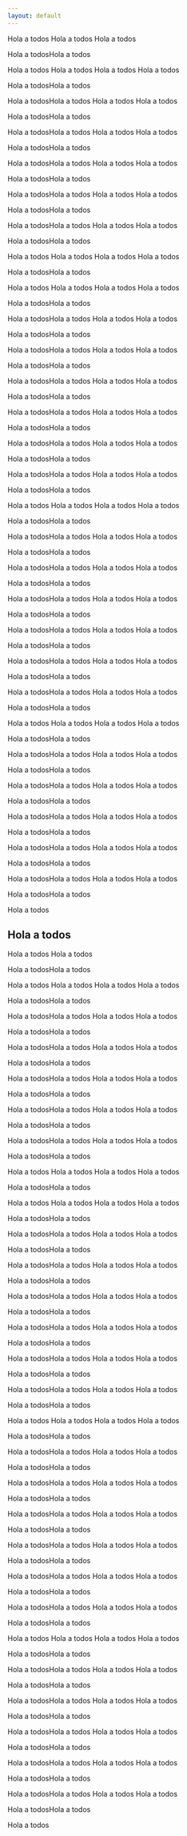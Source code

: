 ```yaml
---
layout: default
---
```


Hola a todos
Hola a todos
Hola a todos

Hola a todosHola a todos

Hola a todos
Hola a todos
Hola a todos
Hola a todos

Hola a todosHola a todos

Hola a todosHola a todos
Hola a todos
Hola a todos

Hola a todosHola a todos

Hola a todosHola a todos
Hola a todos
Hola a todos

Hola a todosHola a todos

Hola a todosHola a todos
Hola a todos
Hola a todos

Hola a todosHola a todos

Hola a todosHola a todos
Hola a todos
Hola a todos

Hola a todosHola a todos

Hola a todosHola a todos
Hola a todos
Hola a todos

Hola a todosHola a todos

Hola a todos
Hola a todos
Hola a todos
Hola a todos

Hola a todosHola a todos

Hola a todos
Hola a todos
Hola a todos
Hola a todos

Hola a todosHola a todos

Hola a todosHola a todos
Hola a todos
Hola a todos

Hola a todosHola a todos

Hola a todosHola a todos
Hola a todos
Hola a todos

Hola a todosHola a todos

Hola a todosHola a todos
Hola a todos
Hola a todos

Hola a todosHola a todos

Hola a todosHola a todos
Hola a todos
Hola a todos

Hola a todosHola a todos

Hola a todosHola a todos
Hola a todos
Hola a todos

Hola a todosHola a todos

Hola a todosHola a todos
Hola a todos
Hola a todos

Hola a todosHola a todos

Hola a todos
Hola a todos
Hola a todos
Hola a todos

Hola a todosHola a todos

Hola a todosHola a todos
Hola a todos
Hola a todos

Hola a todosHola a todos

Hola a todosHola a todos
Hola a todos
Hola a todos

Hola a todosHola a todos

Hola a todosHola a todos
Hola a todos
Hola a todos

Hola a todosHola a todos

Hola a todosHola a todos
Hola a todos
Hola a todos

Hola a todosHola a todos

Hola a todosHola a todos
Hola a todos
Hola a todos

Hola a todosHola a todos

Hola a todosHola a todos
Hola a todos
Hola a todos

Hola a todosHola a todos

Hola a todos
Hola a todos
Hola a todos
Hola a todos

Hola a todosHola a todos

Hola a todosHola a todos
Hola a todos
Hola a todos

Hola a todosHola a todos

Hola a todosHola a todos
Hola a todos
Hola a todos

Hola a todosHola a todos

Hola a todosHola a todos
Hola a todos
Hola a todos

Hola a todosHola a todos

Hola a todosHola a todos
Hola a todos
Hola a todos

Hola a todosHola a todos

Hola a todosHola a todos
Hola a todos
Hola a todos

Hola a todosHola a todos

Hola a todos
## Hola a todos
Hola a todos
Hola a todos

Hola a todosHola a todos

Hola a todos
Hola a todos
Hola a todos
Hola a todos

Hola a todosHola a todos

Hola a todosHola a todos
Hola a todos
Hola a todos

Hola a todosHola a todos

Hola a todosHola a todos
Hola a todos
Hola a todos

Hola a todosHola a todos

Hola a todosHola a todos
Hola a todos
Hola a todos

Hola a todosHola a todos

Hola a todosHola a todos
Hola a todos
Hola a todos

Hola a todosHola a todos

Hola a todosHola a todos
Hola a todos
Hola a todos

Hola a todosHola a todos

Hola a todos
Hola a todos
Hola a todos
Hola a todos

Hola a todosHola a todos

Hola a todos
Hola a todos
Hola a todos
Hola a todos

Hola a todosHola a todos

Hola a todosHola a todos
Hola a todos
Hola a todos

Hola a todosHola a todos

Hola a todosHola a todos
Hola a todos
Hola a todos

Hola a todosHola a todos

Hola a todosHola a todos
Hola a todos
Hola a todos

Hola a todosHola a todos

Hola a todosHola a todos
Hola a todos
Hola a todos

Hola a todosHola a todos

Hola a todosHola a todos
Hola a todos
Hola a todos

Hola a todosHola a todos

Hola a todosHola a todos
Hola a todos
Hola a todos

Hola a todosHola a todos

Hola a todos
Hola a todos
Hola a todos
Hola a todos

Hola a todosHola a todos

Hola a todosHola a todos
Hola a todos
Hola a todos

Hola a todosHola a todos

Hola a todosHola a todos
Hola a todos
Hola a todos

Hola a todosHola a todos

Hola a todosHola a todos
Hola a todos
Hola a todos

Hola a todosHola a todos

Hola a todosHola a todos
Hola a todos
Hola a todos

Hola a todosHola a todos

Hola a todosHola a todos
Hola a todos
Hola a todos

Hola a todosHola a todos

Hola a todosHola a todos
Hola a todos
Hola a todos

Hola a todosHola a todos

Hola a todos
Hola a todos
Hola a todos
Hola a todos

Hola a todosHola a todos

Hola a todosHola a todos
Hola a todos
Hola a todos

Hola a todosHola a todos

Hola a todosHola a todos
Hola a todos
Hola a todos

Hola a todosHola a todos

Hola a todosHola a todos
Hola a todos
Hola a todos

Hola a todosHola a todos

Hola a todosHola a todos
Hola a todos
Hola a todos

Hola a todosHola a todos

Hola a todosHola a todos
Hola a todos
Hola a todos

Hola a todosHola a todos

Hola a todos
